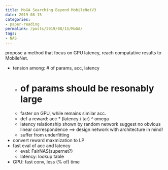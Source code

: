 ```yaml
---
title: MoGA Searching Beyond MobileNetV3
date: 2019-08-15
categories:
- paper-reading
permalink: /posts/2019/08/15/MoGA/
tags:
- NAS
---
```



propose a method that focus on GPU latency, reach compatative results to MobileNet.
- tension among: # of params, acc, latency
    - # of params should be resonably large
    - faster on GPU, while remains similar acc.
    - def a reward: acc * (latency / tar) ^ omega
    - latency relationship shown by random network suggest no obvious linear correspondence ==> design network with architecture in mind!
    - suffer from underfitting
- convert reward maxmization to LP
- fast eval of acc and latency
    - eval: FairNAS(supernet?)
    - latency: lookup table
- GPU: fast conv, less (% of) time
